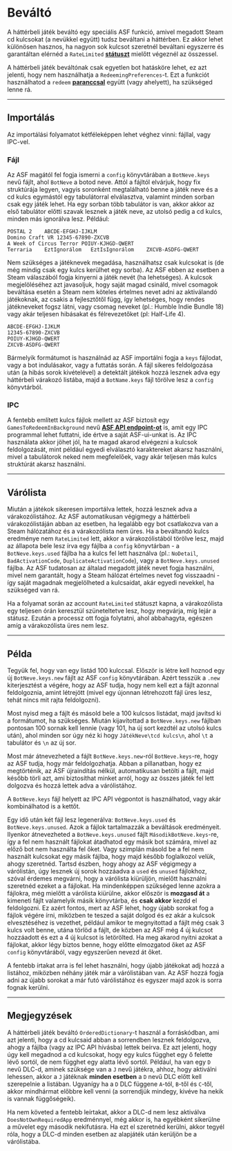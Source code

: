 # Beváltó

A háttérbeli játék beváltó egy speciális ASF funkció, amivel megadott Steam cd kulcsokat (a nevükkel együtt) tudsz beváltani a háttérben. Ez akkor lehet különösen hasznos, ha nagyon sok kulcsot szeretnél beváltani egyszerre és garantáltan elérnéd a `RateLimited` **[státuszt](https://github.com/JustArchiNET/ArchiSteamFarm/wiki/FAQ#what-is-the-meaning-of-status-when-redeeming-a-key)** mielőtt végeznél az összessel.

A háttérbeli játék beváltónak csak egyetlen bot hatásköre lehet, ez azt jelenti, hogy nem használhatja a `RedeemingPreferences`-t. Ezt a funkciót használhatod a `redeem` **[paranccsal](https://github.com/JustArchiNET/ArchiSteamFarm/wiki/Commands)** együtt (vagy ahelyett), ha szükséged lenne rá.

* * *

## Importálás

Az importálási folyamatot kétféleképpen lehet véghez vinni: fájllal, vagy IPC-vel.

### Fájl

Az ASF magától fel fogja ismerni a `config` könyvtárában a `BotNeve.keys` nevű fájlt, ahol `BotNeve` a botod neve. Attól a fájltól elvárjuk, hogy fix struktúrája legyen, vagyis soronként megtalálható benne a játék neve és a cd kulcs egymástól egy tabulátorral elválasztva, valamint minden sorban csak egy játék lehet. Ha egy sorban több tabulátor is van, akkor akkor az első tabulátor előtti szavak lesznek a játék neve, az utolsó pedig a cd kulcs, minden más ignorálva lesz. Például:

```text
POSTAL 2    ABCDE-EFGHJ-IJKLM
Domino Craft VR 12345-67890-ZXCVB
A Week of Circus Terror POIUY-KJHGD-QWERT
Terraria    EztIgnorálom   EztIsIgnorálom    ZXCVB-ASDFG-QWERT
```

Nem szükséges a játéknevek megadása, használhatsz csak kulcsokat is (de még mindig csak egy kulcs kerülhet egy sorba). Az ASF ebben az esetben a Steam válaszából fogja kinyerni a játék nevét (ha lehetséges). A kulcsok megjelöléséhez azt javasoljuk, hogy saját magad csináld, mivel csomagok beváltása esetén a Steam nem köteles értelmes nevet adni az aktiválandó játékoknak, az csakis a fejlesztőtől függ, így lehetséges, hogy rendes játékneveket fogsz látni, vagy csomag neveket (pl.: Humble Indie Bundle 18) vagy akár teljesen hibásakat és félrevezetőket (pl: Half-Life 4).

```text
ABCDE-EFGHJ-IJKLM
12345-67890-ZXCVB
POIUY-KJHGD-QWERT
ZXCVB-ASDFG-QWERT
```

Bármelyik formátumot is használnád az ASF importálni fogja a `keys` fájlodat, vagy a bot indulásakor, vagy a futtatás során. A fájl sikeres feldolgozása után (a hibás sorok kivételével) a detektált játékok hozzá lesznek adva egy háttérbeli várakozó listába, majd a `BotName.keys` fájl törölve lesz a `config` könyvtárból.

### IPC

A fentebb említett kulcs fájlok mellett az ASF biztosít egy `GamesToRedeemInBackground` nevű **[ASF API endpoint-ot](https://github.com/JustArchiNET/ArchiSteamFarm/wiki/IPC#asf-api)** is, amit egy IPC programmal lehet futtatni, ide értve a saját ASF-ui-unkat is. Az IPC használata akkor jöhet jól, ha te magad akarod elvégezni a kulcsok feldolgozását, mint például egyedi elválasztó karaktereket akarsz használni, mivel a tabulátorok neked nem megfelelőek, vagy akár teljesen más kulcs struktúrát akarsz használni.

* * *

## Várólista

Miután a játékok sikeresen importálva lettek, hozzá lesznek adva a várakozólistához. Az ASF automatikusan végigmegy a háttérbeli várakozólistáján abban az esetben, ha legalább egy bot csatlakozva van a Steam hálózatához és a várakozólista nem üres. Ha a beváltandó kulcs eredménye nem `RateLimited` lett, akkor a várakozólistából törölve lesz, majd az állapota bele lesz írva egy fájlba a `config` könyvtárban - a `BotNeve.keys.used` fájlba ha a kulcs fel lett használva (pl.: `NoDetail`, `BadActivationCode`, `DuplicateActivationCode`), vagy a `BotNeve.keys.unused` fájlba. Az ASF tudatosan az általad megadott játék nevet fogja használni, mivel nem garantált, hogy a Steam hálózat értelmes nevet fog visszaadni - így saját magadnak megjelölheted a kulcsaidat, akár egyedi nevekkel, ha szükséged van rá.

Ha a folyamat során az account `RateLimited` státuszt kapna, a várakozólista egy teljesen órán keresztül szüneteltetve lesz, hogy megvárja, míg lejár a státusz. Ezután a processz ott fogja folytatni, ahol abbahagyta, egészen amíg a várakozólista üres nem lesz.

* * *

## Példa

Tegyük fel, hogy van egy listád 100 kulccsal. Először is létre kell hoznod egy új `BotNeve.keys.new` fájlt az ASF `config` könyvtárában. Azért tesszük a `.new` kiterjesztést a végére, hogy az ASF tudja, hogy nem kell ezt a fájlt azonnal feldolgoznia, amint létrejött (mivel egy újonnan létrehozott fájl üres lesz, tehát nincs mit rajta feldolgozni).

Most nyisd meg a fájlt és másold bele a 100 kulcsos listádat, majd javítsd ki a formátumot, ha szükséges. Miután kijavítottad a `BotNeve.keys.new` fájlban pontosan 100 sornak kell lennie (vagy 101, ha új sort kezdtél az utolsó kulcs után), ahol minden sor úgy néz ki hogy `JátékNeve\tcd kulcs\n`, ahol `\t` a tabulátor és `\n` az új sor.

Most már átnevezheted a fájlt `BotNeve.keys.new`-ról `BotNeve.keys`-re, hogy az ASF tudja, hogy már feldolgozhatja. Abban a pillanatban, hogy ez megtörténik, az ASF újraindítás nélkül, automatikusan betölti a fájlt, majd később törli azt, ami biztosíthat minket arról, hogy az összes játék fel lett dolgozva és hozzá lettek adva a várólistához.

A `BotNeve.keys` fájl helyett az IPC API végpontot is használhatod, vagy akár kombinálhatod is a kettőt.

Egy idő után két fájl lesz legenerálva: `BotNeve.keys.used` és `BotNeve.keys.unused`. Azok a fájlok tartalmazzák a beváltások eredményeit. Ilyenkor átnevezheted a `BotNeve.keys.unused` fájlt `MásodikBotNeve.keys`-re, így a fel nem használt fájlokat átadhatod egy másik bot számára, mivel az előző bot nem használta fel őket. Vagy szimplán másold be a fel nem használt kulcsokat egy másik fájlba, hogy majd később foglalkozol velük, ahogy szeretnéd. Tartsd észben, hogy ahogy az ASF végigmegy a várólistán, úgy lesznek új sorok hozzáadva a `used` és `unused` fájlokhoz, szóval érdemes megvárni, hogy a várólista kiürüljön, mielőtt használni szeretnéd ezeket a a fájlokat. Ha mindenképpen szükséged lenne azokra a fájlokra, még mielőtt a várólista kiürülne, akkor először is **mozgasd át** a kimeneti fájlt valamelyik másik könyvtárba, és **csak akkor** kezdd el feldolgozni. Ez azért fontos, mert az ASF lehet, hogy újabb sorokat fog a fájlok végére írni, miközben te teszed a saját dolgod és ez akár a kulcsok elvesztéséhez is vezethet, például amikor te megnyitottad a fájlt még csak 3 kulcs volt benne, utána törlöd a fájlt, de közben az ASF még 4 új kulcsot hozzáadott és ezt a 4 új kulcsot is letörölted. Ha meg akarod nyitni azokat a fájlokat, akkor légy biztos benne, hogy előtte elmozgatod őket az ASF `config` könyvtárából, vagy egyszerűen nevezd át őket.

A fentebb írtakat arra is fel lehet használni, hogy újabb játékokat adj hozzá a listához, miközben néhány játék már a várólistában van. Az ASF hozzá fogja adni az újabb sorokat a már futó várólistához és egyszer majd azok is sorra fognak kerülni.

* * *

## Megjegyzések

A háttérbeli játék beváltó `OrderedDictionary`-t használ a forráskódban, ami azt jelenti, hogy a cd kulcsaid abban a sorrendben lesznek feldolgozva, ahogy a fájlba (vagy az IPC API hívásba) lettek beírva. Ez azt jelenti, hogy úgy kell megadnod a cd kulcsokat, hogy egy kulcs függhet egy ő felette lévő sortól, de nem függhet egy alatta lévő sortól. Például, ha van egy `D` nevű DLC-d, aminek szüksége van a `J` nevű játékra, ahhoz, hogy aktiválni lehessen, akkor a `J` játéknak **minden esetben** a `D` nevű DLC előtt kell szerepelnie a listában. Ugyanígy ha a `D` DLC függene `A`-tól, `B`-től és `C`-től, akkor mindhármat előbbre kell venni (a sorrendjük mindegy, kivéve ha nekik is vannak függőségeik).

Ha nem követed a fentebb leírtakat, akkor a DLC-d nem lesz aktiválva `DoesNotOwnRequiredApp` eredménnyel, még akkor is, ha egyébként sikerülne a művelet egy második nekifutásra. Ha ezt el szeretnéd kerülni, akkor tegyél róla, hogy a DLC-d minden esetben az alapjáték után kerüljön be a várólistába.